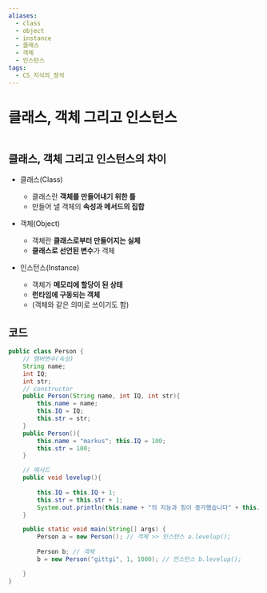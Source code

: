 ```yaml
---
aliases:
  - class
  - object
  - instance
  - 클래스
  - 객체
  - 인스턴스
tags:
  - CS_지식의_정석
---
```


# 클래스, 객체 그리고 인스턴스

```table-of-contents
```

##  클래스, 객체 그리고 인스턴스의 차이

- 클래스(Class)
	- 클래스란 **객체를 만들어내기 위한 틀**
	- 만들어 낼 객체의 **속성과 메서드의 집합**

- 객체(Object)
	- 객체란 **클래스로부터 만들어지는 실체**
	- **클래스로 선언된 변수**가 객체
- 인스턴스(Instance)
	- 객체가 **메모리에 할당이 된 상태**
	- **런타임에 구동되는 객체**
	- (객체와 같은 의미로 쓰이기도 함)


## 코드
```java
public class Person { 
	// 멤버변수(속성)
	String name;  
	int IQ;  
	int str;  
	// constructor  
	public Person(String name, int IQ, int str){
		this.name = name; 
		this.IQ = IQ; 
		this.str = str;
	}  
	public Person(){
		this.name = "markus"; this.IQ = 100;  
		this.str = 100;
	}

	// 메서드  
	public void levelup(){
	
		this.IQ = this.IQ + 1;  
		this.str = this.str + 1;  
		System.out.println(this.name + "의 지능과 힘이 증가했습니다" + this.IQ + " / " + this.str); 
	}

	public static void main(String[] args) { 
		Person a = new Person(); // 객체 >> 인스턴스 a.levelup();
	
		Person b; // 객체  
		b = new Person("gittgi", 1, 1000); // 인스턴스 b.levelup();

	} 
}

```